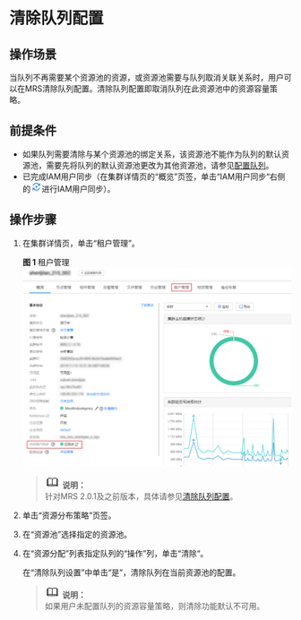 # 清除队列配置<a name="ZH-CN_TOPIC_0173397662"></a>

## 操作场景<a name="section1730587820922"></a>

当队列不再需要某个资源池的资源，或资源池需要与队列取消关联关系时，用户可以在MRS清除队列配置。清除队列配置即取消队列在此资源池中的资源容量策略。

## 前提条件<a name="section6339023820857"></a>

-   如果队列需要清除与某个资源池的绑定关系，该资源池不能作为队列的默认资源池，需要先将队列的默认资源池更改为其他资源池，请参见[配置队列](配置队列.md)。
-   已完成IAM用户同步（在集群详情页的“概览”页签，单击“IAM用户同步“右侧的![](figures/icon_mrs_iam.png)进行IAM用户同步）。

## 操作步骤<a name="section798537920847"></a>

1.  在集群详情页，单击“租户管理”。

    **图 1**  租户管理<a name="fig66227278302"></a>  
    ![](figures/租户管理.png "租户管理")

    >![](public_sys-resources/icon-note.gif) **说明：**   
    >针对MRS 2.0.1及之前版本，具体请参见[清除队列配置](清除队列配置-152.md)。  

2.  单击“资源分布策略”页签。
3.  在“资源池”选择指定的资源池。
4.  在“资源分配”列表指定队列的“操作”列，单击“清除“。

    在“清除队列设置”中单击“是”，清除队列在当前资源池的配置。

    >![](public_sys-resources/icon-note.gif) **说明：**   
    >如果用户未配置队列的资源容量策略，则清除功能默认不可用。  



